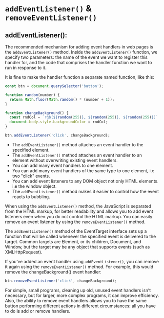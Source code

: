 # `addEventListener()` & `removeEventListener()`

## addEventListener():

The recommended mechanism for adding event handlers in web pages is the `addEventListener()` method. Inside the `addEventListener()` function, we specify two parameters: the name of the event we want to register this handler for, and the code that comprises the handler function we want to run in response to it.

It is fine to make the handler function a separate named function, like this:

```js
const btn = document.querySelector('button');

function random(number) {
  return Math.floor(Math.random() * (number + 1));
}

function changeBackground() {
  const rndCol = `rgb(${random(255)}, ${random(255)}, ${random(255)})`;
  document.body.style.backgroundColor = rndCol;
}

btn.addEventListener('click', changeBackground);
```

- The `addEventListener()` method attaches an event handler to the specified element.
- The `addEventListener()` method attaches an event handler to an element without overwriting existing event handlers.
- You can add many event handlers to one element.
- You can add many event handlers of the same type to one element, i.e two "click" events.
- You can add event listeners to any DOM object not only HTML elements. i.e the window object.
- The `addEventListener()` method makes it easier to control how the event reacts to bubbling.

When using the `addEventListener()` method, the JavaScript is separated from the HTML markup, for better readability and allows you to add event listeners even when you do not control the HTML markup. You can easily remove an event listener by using the `removeEventListener()` method.

The `addEventListener()` method of the EventTarget interface sets up a function that will be called whenever the specified event is delivered to the target. Common targets are Element, or its children, Document, and Window, but the target may be any object that supports events (such as XMLHttpRequest).

If you've added an event handler using `addEventListener()`, you can remove it again using the `removeEventListener()` method. For example, this would remove the changeBackground() event handler:

```js
btn.removeEventListener('click', changeBackground);
```

For simple, small programs, cleaning up old, unused event handlers isn't necessary, but for larger, more complex programs, it can improve efficiency. Also, the ability to remove event handlers allows you to have the same button performing different actions in different circumstances: all you have to do is add or remove handlers.
